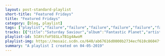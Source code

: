 ```yaml
---
layout: post-standard-playlist
short-title: "Featured Fridays"
title: "Featured Fridays"
category: [blog, playlist]
tags: ["playlist","failure","failure","failure","failure","failure","failure","failure","failure","failure","failure","failure","failure","failure","failure","failure","failure","failure","failure","failure","failure","failure","failure","failure","failure","failure","failure","failure","failure","failure","failure","failure","failure","failure","failure","failure","failure","failure","failure","failure","failure","failure","failure","failure","failure","failure","failure","failure","failure","failure","failure","failure","ozma","ozma","ozma","ozma","ozma","ozma","ozma","ozma","ozma","ozma","ozma","the-pillows","the-pillows","the-pillows","the-pillows","the-pillows","the-pillows","the-pillows","the-pillows","the-pillows","the-pillows","the-pillows","the-pillows","the-pillows","the-pillows","landon-pigg","talvin-singh","talvin-singh","talvin-singh","talvin-singh","talvin-singh","talvin-singh","talvin-singh","talvin-singh","talvin-singh","talvin-singh","talvin-singh","talvin-singh","asian-dub-foundation","asian-dub-foundation","asian-dub-foundation","asian-dub-foundation","asian-dub-foundation","asian-dub-foundation","asian-dub-foundation","asian-dub-foundation","asian-dub-foundation","asian-dub-foundation","asian-dub-foundation"]
tracks: [{"title":"Saturday Saviour","album":"Fantastic Planet","artists":"Failure"},{"title":"Sergeant Politeness","album":"Fantastic Planet","artists":"Failure"},{"title":"Segue 1","album":"Fantastic Planet","artists":"Failure"},{"title":"Smoking Umbrellas","album":"Fantastic Planet","artists":"Failure"},{"title":"Pillowhead","album":"Fantastic Planet","artists":"Failure"},{"title":"Blank","album":"Fantastic Planet","artists":"Failure"},{"title":"Segue 2","album":"Fantastic Planet","artists":"Failure"},{"title":"Dirty Blue Balloons","album":"Fantastic Planet","artists":"Failure"},{"title":"Solaris","album":"Fantastic Planet","artists":"Failure"},{"title":"Pitiful","album":"Fantastic Planet","artists":"Failure"},{"title":"Leo","album":"Fantastic Planet","artists":"Failure"},{"title":"Segue 3","album":"Fantastic Planet","artists":"Failure"},{"title":"The Nurse Who Loved Me","album":"Fantastic Planet","artists":"Failure"},{"title":"Another Space Song","album":"Fantastic Planet","artists":"Failure"},{"title":"Stuck On You","album":"Fantastic Planet","artists":"Failure"},{"title":"Heliotropic","album":"Fantastic Planet","artists":"Failure"},{"title":"Daylight","album":"Fantastic Planet","artists":"Failure"},{"title":"Dark Speed","album":"In the Future Your Body Will Be the Furthest Thing from Your Mind","artists":"Failure"},{"title":"Paralytic Flow","album":"In the Future Your Body Will Be the Furthest Thing from Your Mind","artists":"Failure"},{"title":"Pennies","album":"In the Future Your Body Will Be the Furthest Thing from Your Mind","artists":"Failure"},{"title":"Segue 10","album":"In the Future Your Body Will Be the Furthest Thing from Your Mind","artists":"Failure"},{"title":"No One Left","album":"In the Future Your Body Will Be the Furthest Thing from Your Mind","artists":"Failure"},{"title":"Solar Eyes","album":"In the Future Your Body Will Be the Furthest Thing from Your Mind","artists":"Failure"},{"title":"What Makes It Easy","album":"In the Future Your Body Will Be the Furthest Thing from Your Mind","artists":"Failure"},{"title":"Segue 11","album":"In the Future Your Body Will Be the Furthest Thing from Your Mind","artists":"Failure"},{"title":"Found a Way","album":"In the Future Your Body Will Be the Furthest Thing from Your Mind","artists":"Failure"},{"title":"Distorted Fields","album":"In the Future Your Body Will Be the Furthest Thing from Your Mind","artists":"Failure"},{"title":"Segue 12","album":"In the Future Your Body Will Be the Furthest Thing from Your Mind","artists":"Failure"},{"title":"Heavy and Blind","album":"In the Future Your Body Will Be the Furthest Thing from Your Mind","artists":"Failure"},{"title":"Another Post Human Dream","album":"In the Future Your Body Will Be the Furthest Thing from Your Mind","artists":"Failure"},{"title":"Apocalypse Blooms","album":"In the Future Your Body Will Be the Furthest Thing from Your Mind","artists":"Failure"},{"title":"Force Fed Rainbow","album":"In the Future Your Body Will Be the Furthest Thing from Your Mind","artists":"Failure"},{"title":"The Pineal Electorate","album":"In the Future Your Body Will Be the Furthest Thing from Your Mind","artists":"Failure"},{"title":"Segue 4","album":"The Heart Is a Monster","artists":"Failure"},{"title":"Hot Traveler","album":"The Heart Is a Monster","artists":"Failure"},{"title":"A.M. Amnesia","album":"The Heart Is a Monster","artists":"Failure"},{"title":"Snow Angel","album":"The Heart Is a Monster","artists":"Failure"},{"title":"Atom City Queen","album":"The Heart Is a Monster","artists":"Failure"},{"title":"Segue 5","album":"The Heart Is a Monster","artists":"Failure"},{"title":"Counterfeit Sky","album":"The Heart Is a Monster","artists":"Failure"},{"title":"Petting the Carpet","album":"The Heart Is a Monster","artists":"Failure"},{"title":"Mulholland Dr.","album":"The Heart Is a Monster","artists":"Failure"},{"title":"Fair Light Era","album":"The Heart Is a Monster","artists":"Failure"},{"title":"Segue 6","album":"The Heart Is a Monster","artists":"Failure"},{"title":"Come Crashing","album":"The Heart Is a Monster","artists":"Failure"},{"title":"Segue 7","album":"The Heart Is a Monster","artists":"Failure"},{"title":"The Focus","album":"The Heart Is a Monster","artists":"Failure"},{"title":"Otherwhere","album":"The Heart Is a Monster","artists":"Failure"},{"title":"Segue 8","album":"The Heart Is a Monster","artists":"Failure"},{"title":"I Can See Houses","album":"The Heart Is a Monster","artists":"Failure"},{"title":"Segue 9","album":"The Heart Is a Monster","artists":"Failure"},{"title":"Domino Effect","album":"ROCK and Roll, Pt. 3","artists":"Ozma"},{"title":"Apple Trees","album":"ROCK and Roll, Pt. 3","artists":"Ozma"},{"title":"Shooting Stars","album":"ROCK and Roll, Pt. 3","artists":"Ozma"},{"title":"Natalie Portman","album":"ROCK and Roll, Pt. 3","artists":"Ozma"},{"title":"The Ups and Downs","album":"ROCK and Roll, Pt. 3","artists":"Ozma"},{"title":"If Only I had a Heart","album":"ROCK and Roll, Pt. 3","artists":"Ozma"},{"title":"Baseball","album":"ROCK and Roll, Pt. 3","artists":"Ozma"},{"title":"Rocks","album":"ROCK and Roll, Pt. 3","artists":"Ozma"},{"title":"Battlescars","album":"ROCK and Roll, Pt. 3","artists":"Ozma"},{"title":"In Search of 1988","album":"ROCK and Roll, Pt. 3","artists":"Ozma"},{"title":"Last Dance","album":"ROCK and Roll, Pt. 3","artists":"Ozma"},{"title":"Spiky Seeds","album":"FooL on CooL generation","artists":"the pillows"},{"title":"I think I can","album":"FooL on CooL generation","artists":"the pillows"},{"title":"サード アイ","album":"FooL on CooL generation","artists":"the pillows"},{"title":"MY FOOT","album":"FooL on CooL generation","artists":"the pillows"},{"title":"天使みたいにキミは立ってた","album":"FooL on CooL generation","artists":"the pillows"},{"title":"白い夏と緑の自転車 赤い髪と黒いギター","album":"FooL on CooL generation","artists":"the pillows"},{"title":"Freebee Honey","album":"FooL on CooL generation","artists":"the pillows"},{"title":"ノンフィクション - Instrumental","album":"FooL on CooL generation","artists":"the pillows"},{"title":"Fool on the planet","album":"FooL on CooL generation","artists":"the pillows"},{"title":"LAST DINOSAUR","album":"FooL on CooL generation","artists":"the pillows"},{"title":"昇らない太陽","album":"FooL on CooL generation","artists":"the pillows"},{"title":"LITTLE BUSTERS","album":"FooL on CooL generation","artists":"the pillows"},{"title":"Thank you, my twilight","album":"FooL on CooL generation","artists":"the pillows"},{"title":"Star overhead","album":"FooL on CooL generation","artists":"the pillows"},{"title":"Falling in Love at a Coffee Shop","album":"The Boy Who Never","artists":"Landon Pigg"},{"title":"Butterfly","album":"OK (Expanded Edition)","artists":"Talvin Singh"},{"title":"Traveller","album":"OK (Expanded Edition)","artists":"Talvin Singh"},{"title":"Butterfly","album":"OK (Expanded Edition)","artists":"Talvin Singh"},{"title":"Sutrix","album":"OK (Expanded Edition)","artists":"Talvin Singh"},{"title":"Mombasstic","album":"OK (Expanded Edition)","artists":"Talvin Singh"},{"title":"Decca","album":"OK (Expanded Edition)","artists":"Talvin Singh"},{"title":"Eclipse","album":"OK (Expanded Edition)","artists":"Talvin Singh"},{"title":"OK","album":"OK (Expanded Edition)","artists":"Talvin Singh"},{"title":"Light","album":"OK (Expanded Edition)","artists":"Talvin Singh"},{"title":"Disser/Point.Mento.B","album":"OK (Expanded Edition)","artists":"Talvin Singh"},{"title":"Soni","album":"OK (Expanded Edition)","artists":"Talvin Singh"},{"title":"Vikram The Vampire","album":"OK (Expanded Edition)","artists":"Talvin Singh"},{"title":"Witness","album":"Facts & Fictions","artists":"Asian Dub Foundation"},{"title":"P.K.N.B.","album":"Facts & Fictions","artists":"Asian Dub Foundation"},{"title":"Jericho","album":"Facts & Fictions","artists":"Asian Dub Foundation"},{"title":"Rebel Warrior","album":"Facts & Fictions","artists":"Asian Dub Foundation"},{"title":"Journey","album":"Facts & Fictions","artists":"Asian Dub Foundation"},{"title":"Strong Culture","album":"Facts & Fictions","artists":"Asian Dub Foundation"},{"title":"Th9","album":"Facts & Fictions","artists":"Asian Dub Foundation"},{"title":"Tu Meri","album":"Facts & Fictions","artists":"Asian Dub Foundation"},{"title":"Debris","album":"Facts & Fictions","artists":"Asian Dub Foundation"},{"title":"Box","album":"Facts & Fictions","artists":"Asian Dub Foundation"},{"title":"Thacid (Dub Version)","album":"Facts & Fictions","artists":"Asian Dub Foundation"}]
playlist-id: 5IAYcfoF5EGLxTB1g4AwoM
playlist-img: https://mosaic.scdn.co/640/ab67616d0000b2734ecf610c86047f29dfd1bb78ab67616d0000b273b92726b9802e94647bab8a1bab67616d0000b273c765fb14d7cc0bdcf6f68501ab67616d0000b273f7957ef4ab5dc30119e277eb
summary: "A playlist I created on 04-05-2019"
---
```

